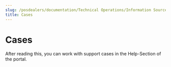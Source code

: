 ```yaml
---
slug: /posdealers/documentation/Technical Operations/Information Sources
title: Cases
---
```

# Cases

After reading this, you can work with support cases in the Help-Section of the portal.
